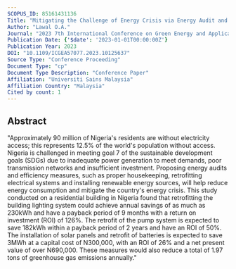 ```yaml
---
SCOPUS_ID: 85161431136
Title: "Mitigating the Challenge of Energy Crisis via Energy Audit and Efficiency Measures: A Case of a Household in Nigeria"
Author: "Lawal O.A."
Journal: "2023 7th International Conference on Green Energy and Applications, ICGEA 2023"
Publication Date: {'$date': '2023-01-01T00:00:00Z'}
Publication Year: 2023
DOI: "10.1109/ICGEA57077.2023.10125637"
Source Type: "Conference Proceeding"
Document Type: "cp"
Document Type Description: "Conference Paper"
Affiliation: "Universiti Sains Malaysia"
Affiliation Country: "Malaysia"
Cited by count: 1
---
```


## Abstract
"Approximately 90 million of Nigeria's residents are without electricity access; this represents 12.5% of the world's population without access. Nigeria is challenged in meeting goal 7 of the sustainable development goals (SDGs) due to inadequate power generation to meet demands, poor transmission networks and insufficient investment. Proposing energy audits and efficiency measures, such as proper housekeeping, retrofitting electrical systems and installing renewable energy sources, will help reduce energy consumption and mitigate the country's energy crisis. This study conducted on a residential building in Nigeria found that retrofitting the building lighting system could achieve annual savings of as much as 230kWh and have a payback period of 9 months with a return on investment (ROI) of 126%. The retrofit of the pump system is expected to save 182kWh within a payback period of 2 years and have an ROI of 50%. The installation of solar panels and retrofit of batteries is expected to save 3MWh at a capital cost of N300,000, with an ROI of 26% and a net present value of over N690,000. These measures would also reduce a total of 1.97 tons of greenhouse gas emissions annually."
